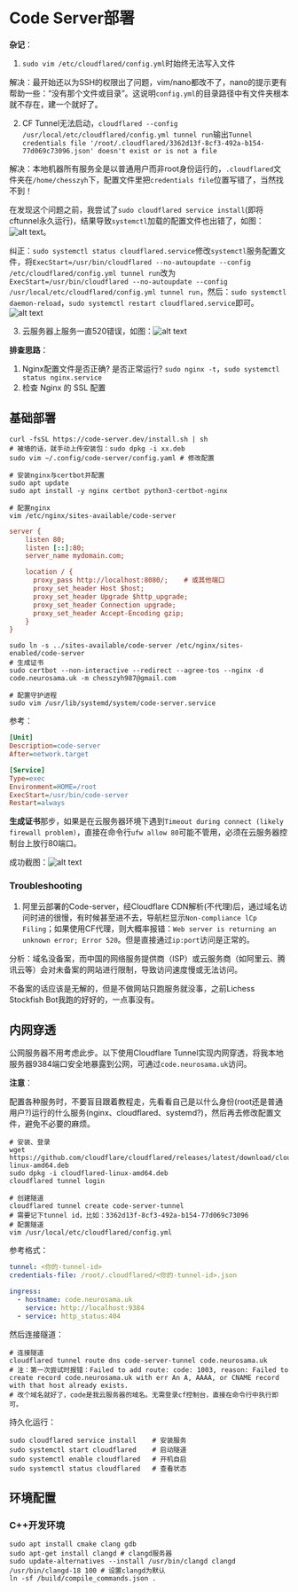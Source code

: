 # Code Server部署

**杂记**：

1. `sudo vim /etc/cloudflared/config.yml`时始终无法写入文件

解决：最开始还以为SSH的权限出了问题，vim/nano都改不了，nano的提示更有帮助一些：“没有那个文件或目录”。这说明`config.yml`的目录路径中有文件夹根本就不存在，建一个就好了。

2. CF Tunnel无法启动，`cloudflared --config /usr/local/etc/cloudflared/config.yml tunnel run`输出`Tunnel credentials file '/root/.cloudflared/3362d13f-8cf3-492a-b154-77d069c73096.json' doesn't exist or is not a file`

解决：本地机器所有服务全是以普通用户而非root身份运行的，`.cloudflared`文件夹在`/home/chesszyh`下，配置文件里把`credentials file`位置写错了，当然找不到！

在发现这个问题之前，我尝试了`sudo cloudflared service install`(即将cftunnel永久运行)，结果导致`systemctl`加载的配置文件也出错了，如图：![alt text](image-1.png)。

纠正：`sudo systemctl status cloudflared.service`修改`systemctl`服务配置文件，将`ExecStart=/usr/bin/cloudflared --no-autoupdate --config /etc/cloudflared/config.yml tunnel run`改为`ExecStart=/usr/bin/cloudflared --no-autoupdate --config /usr/local/etc/cloudflared/config.yml tunnel run`，然后：`sudo systemctl daemon-reload`，`sudo systemctl restart cloudflared.service`即可。![alt text](image-2.png)

3. 云服务器上服务一直520错误，如图：![alt text](image-3.png)

**排查思路**：

1. Nginx配置文件是否正确? 是否正常运行? `sudo nginx -t`，`sudo systemctl status nginx.service`
2. 检查 Nginx 的 SSL 配置

## 基础部署

```shell
curl -fsSL https://code-server.dev/install.sh | sh
# 被墙的话，就手动上传安装包：sudo dpkg -i xx.deb
sudo vim ~/.config/code-server/config.yaml # 修改配置

# 安装nginx与certbot并配置
sudo apt update
sudo apt install -y nginx certbot python3-certbot-nginx

# 配置nginx
vim /etc/nginx/sites-available/code-server
```

```ini
server {
    listen 80;
    listen [::]:80;
    server_name mydomain.com;

    location / {
      proxy_pass http://localhost:8080/;    # 或其他端口
      proxy_set_header Host $host;
      proxy_set_header Upgrade $http_upgrade;
      proxy_set_header Connection upgrade;
      proxy_set_header Accept-Encoding gzip;
    }
}
```

```shell
sudo ln -s ../sites-available/code-server /etc/nginx/sites-enabled/code-server
# 生成证书
sudo certbot --non-interactive --redirect --agree-tos --nginx -d code.neurosama.uk -m chesszyh987@gmail.com

# 配置守护进程
sudo vim /usr/lib/systemd/system/code-server.service
```

参考：

```ini
[Unit]
Description=code-server
After=network.target

[Service]
Type=exec
Environment=HOME=/root
ExecStart=/usr/bin/code-server
Restart=always
```

**生成证书**那步，如果是在云服务器环境下遇到`Timeout during connect (likely firewall problem)`，直接在命令行`ufw allow 80`可能不管用，必须在云服务器控制台上放行80端口。

成功截图：![alt text](image.png)

### Troubleshooting

1. 阿里云部署的Code-server，经Cloudflare CDN解析(不代理)后，通过域名访问时进的很慢，有时候甚至进不去，导航栏显示`Non-compliance lCp Filing`；如果使用CF代理，则大概率报错：`Web server is returning an unknown error; Error 520`。但是直接通过`ip:port`访问是正常的。

分析：域名没备案，而中国的网络服务提供商（ISP）或云服务商（如阿里云、腾讯云等）会对未备案的网站进行限制，导致访问速度慢或无法访问。

不备案的话应该是无解的，但是不做网站只跑服务就没事，之前Lichess Stockfish Bot我跑的好好的，一点事没有。

## 内网穿透

公网服务器不用考虑此步。以下使用Cloudflare Tunnel实现内网穿透，将我本地服务器9384端口安全地暴露到公网，可通过`code.neurosama.uk`访问。

**注意**：

配置各种服务时，不要盲目跟着教程走，先看看自己是以什么身份(root还是普通用户?)运行的什么服务(nginx、cloudflared、systemd?)，然后再去修改配置文件，避免不必要的麻烦。

```shell
# 安装、登录
wget https://github.com/cloudflare/cloudflared/releases/latest/download/cloudflared-linux-amd64.deb
sudo dpkg -i cloudflared-linux-amd64.deb
cloudflared tunnel login

# 创建隧道
cloudflared tunnel create code-server-tunnel
# 需要记下tunnel id，比如：3362d13f-8cf3-492a-b154-77d069c73096
# 配置隧道
vim /usr/local/etc/cloudflared/config.yml
```

参考格式：

```yaml
tunnel: <你的-tunnel-id>
credentials-file: /root/.cloudflared/<你的-tunnel-id>.json

ingress:
  - hostname: code.neurosama.uk
    service: http://localhost:9384
  - service: http_status:404
```

然后连接隧道：

```shell
# 连接隧道
cloudflared tunnel route dns code-server-tunnel code.neurosama.uk
# 注：第一次尝试时报错：Failed to add route: code: 1003, reason: Failed to create record code.neurosama.uk with err An A, AAAA, or CNAME record with that host already exists. 
# 改个域名就好了，code是我云服务器的域名。无需登录cf控制台，直接在命令行中执行即可。
```

持久化运行：

```shell
sudo cloudflared service install    # 安装服务
sudo systemctl start cloudflared    # 启动隧道
sudo systemctl enable cloudflared   # 开机自启
sudo systemctl status cloudflared   # 查看状态
```

## 环境配置

### C++开发环境

```shell
sudo apt install cmake clang gdb
sudo apt-get install clangd # clangd服务器
sudo update-alternatives --install /usr/bin/clangd clangd /usr/bin/clangd-18 100 # 设置clangd为默认
ln -sf /build/compile_commands.json .   
```